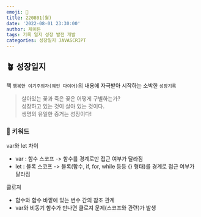 ```yaml
---
emoji: 🌱
title: 220801(월)
date: '2022-08-01 23:30:00'
author: 제이든
tags: 기록 일지 성장 발전 개발
categories: 성장일지 JAVASCRIPT
---
```


## 🪴 성장일지

책 `행복한 이기주의자(웨인 다이어)`의 내용에 자극받아 시작하는 소박한 `성장기록`

> 살아있는 꽃과 죽은 꽃은 어떻게 구별하는가?<br/>
> 성장하고 있는 것이 살아 있는 것이다.<br/>
> 생명의 유일한 증거는 성장이다!

### 🌳 키워드

var와 let 차이

- var : 함수 스코프 -> 함수를 경계로만 접근 여부가 달라짐
- let : 블록 스코프 -> 블록(함수, if, for, while 등등 {} 형태)를 경계로 접근 여부가 달라짐

클로져

- 함수와 함수 바깥에 있는 변수 간의 참조 관계
- var와 비동기 함수가 만나면 클로져 문제(스코프와 관련)가 발생

```toc

```
